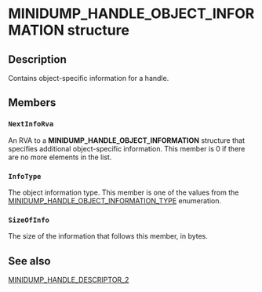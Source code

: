 # MINIDUMP_HANDLE_OBJECT_INFORMATION structure

## Description

Contains object-specific information for a handle.

## Members

### `NextInfoRva`

An RVA to a
**MINIDUMP_HANDLE_OBJECT_INFORMATION** structure that specifies additional object-specific information. This member is 0 if there are no more elements in the list.

### `InfoType`

The object information type. This member is one of the values from the [MINIDUMP_HANDLE_OBJECT_INFORMATION_TYPE](https://learn.microsoft.com/windows/win32/api/minidumpapiset/ne-minidumpapiset-minidump_handle_object_information_type) enumeration.

### `SizeOfInfo`

The size of the information that follows this member, in bytes.

## See also

[MINIDUMP_HANDLE_DESCRIPTOR_2](https://learn.microsoft.com/windows/win32/api/minidumpapiset/ns-minidumpapiset-minidump_handle_descriptor_2)